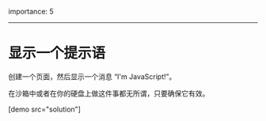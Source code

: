 importance: 5

---

# 显示一个提示语

创建一个页面，然后显示一个消息 “I'm JavaScript!”。

在沙箱中或者在你的硬盘上做这件事都无所谓，只要确保它有效。

[demo src="solution"]

